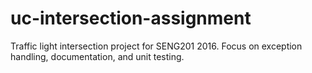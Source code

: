 # uc-intersection-assignment
Traffic light intersection project for SENG201 2016. Focus on exception handling, documentation, and unit testing.
